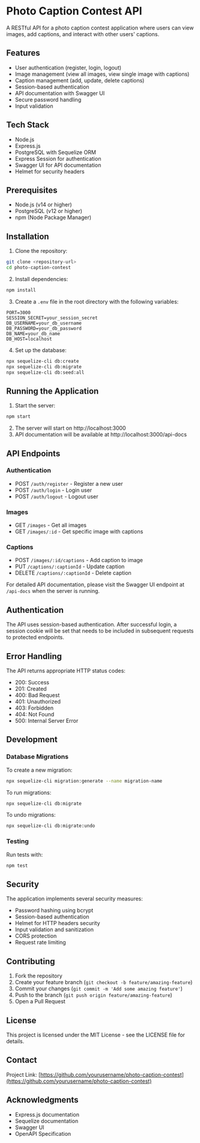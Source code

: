 # Photo Caption Contest API

A RESTful API for a photo caption contest application where users can view images, add captions, and interact with other users' captions.

## Features

- User authentication (register, login, logout)
- Image management (view all images, view single image with captions)
- Caption management (add, update, delete captions)
- Session-based authentication
- API documentation with Swagger UI
- Secure password handling
- Input validation

## Tech Stack

- Node.js
- Express.js
- PostgreSQL with Sequelize ORM
- Express Session for authentication
- Swagger UI for API documentation
- Helmet for security headers

## Prerequisites

- Node.js (v14 or higher)
- PostgreSQL (v12 or higher)
- npm (Node Package Manager)

## Installation

1. Clone the repository:
```bash
git clone <repository-url>
cd photo-caption-contest
```

2. Install dependencies:
```bash
npm install
```

3. Create a `.env` file in the root directory with the following variables:
```env
PORT=3000
SESSION_SECRET=your_session_secret
DB_USERNAME=your_db_username
DB_PASSWORD=your_db_password
DB_NAME=your_db_name
DB_HOST=localhost
```

4. Set up the database:
```bash
npx sequelize-cli db:create
npx sequelize-cli db:migrate
npx sequelize-cli db:seed:all
```

## Running the Application

1. Start the server:
```bash
npm start
```

2. The server will start on http://localhost:3000
3. API documentation will be available at http://localhost:3000/api-docs

## API Endpoints

### Authentication
- POST `/auth/register` - Register a new user
- POST `/auth/login` - Login user
- POST `/auth/logout` - Logout user

### Images
- GET `/images` - Get all images
- GET `/images/:id` - Get specific image with captions

### Captions
- POST `/images/:id/captions` - Add caption to image
- PUT `/captions/:captionId` - Update caption
- DELETE `/captions/:captionId` - Delete caption

For detailed API documentation, please visit the Swagger UI endpoint at `/api-docs` when the server is running.

## Authentication

The API uses session-based authentication. After successful login, a session cookie will be set that needs to be included in subsequent requests to protected endpoints.

## Error Handling

The API returns appropriate HTTP status codes:
- 200: Success
- 201: Created
- 400: Bad Request
- 401: Unauthorized
- 403: Forbidden
- 404: Not Found
- 500: Internal Server Error

## Development

### Database Migrations

To create a new migration:
```bash
npx sequelize-cli migration:generate --name migration-name
```

To run migrations:
```bash
npx sequelize-cli db:migrate
```

To undo migrations:
```bash
npx sequelize-cli db:migrate:undo
```

### Testing

Run tests with:
```bash
npm test
```

## Security

The application implements several security measures:
- Password hashing using bcrypt
- Session-based authentication
- Helmet for HTTP headers security
- Input validation and sanitization
- CORS protection
- Request rate limiting

## Contributing

1. Fork the repository
2. Create your feature branch (`git checkout -b feature/amazing-feature`)
3. Commit your changes (`git commit -m 'Add some amazing feature'`)
4. Push to the branch (`git push origin feature/amazing-feature`)
5. Open a Pull Request

## License

This project is licensed under the MIT License - see the LICENSE file for details.

## Contact

Project Link: [https://github.com/yourusername/photo-caption-contest](https://github.com/yourusername/photo-caption-contest)

## Acknowledgments

- Express.js documentation
- Sequelize documentation
- Swagger UI
- OpenAPI Specification 